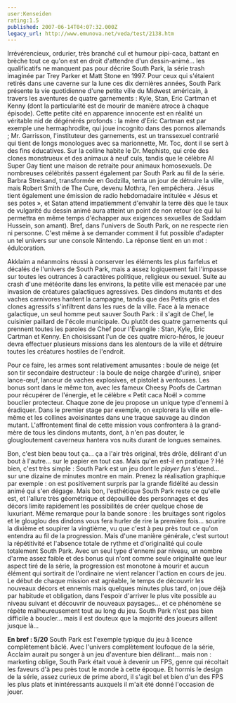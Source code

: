 ```yaml
---
user:Kenseiden
rating:1.5
published: 2007-06-14T04:07:32.000Z
legacy_url: http://www.emunova.net/veda/test/2138.htm
---
```

Irrévérencieux, ordurier, très branché cul et humour pipi-caca, battant en brèche tout ce qu'on est en droit d'attendre d'un dessin-animé... les qualificatifs ne manquent pas pour décrire South Park, la série trash imaginée par Trey Parker et Matt Stone en 1997\. Pour ceux qui s'étaient retirés dans une caverne sur la lune ces dix dernières années, South Park présente la vie quotidienne d'une petite ville du Midwest américain, à travers les aventures de quatre garnements : Kyle, Stan, Eric Cartman et Kenny (dont la particularité est de mourir de manière atroce à chaque épisode). Cette petite cité en apparence innocente est en réalité un véritable nid de dégénérés profonds : la mère d'Eric Cartman est par exemple une hermaphrodite, qui joue incognito dans des pornos allemands ; Mr. Garrisson, l'instituteur des garnements, est un transsexuel contrarié qui tient de longs monologues avec sa marionnette, Mr. Toc, dont il se sert à des fins éducatives. Sur la colline habite le Dr. Mephisto, qui crée des clones monstrueux et des animaux à neuf culs, tandis que le célèbre Al Super Gay tient une maison de retraite pour animaux homosexuels. De nombreuses célébrités passent également par South Park au fil de la série. Barbra Streisand, transformée en Godzilla, tenta un jour de détruire la ville, mais Robert Smith de The Cure, devenu Mothra, l'en empêchera. Jésus tient également une émission de radio hebdomadaire intitulée « Jésus et ses potes », et Satan attend impatiemment d'envahir la terre dès que le taux de vulgarité du dessin animé aura atteint un point de non retour (ce qui lui permettra en même temps d'échapper aux exigences sexuelles de Saddam Hussein, son amant). Bref, dans l'univers de South Park, on ne respecte rien ni personne. C'est même à se demander comment il fut possible d'adapter un tel univers sur une console Nintendo. La réponse tient en un mot : édulcoration.  

  

Akklaim a néanmoins réussi à conserver les éléments les plus farfelus et décalés de l'univers de South Park, mais a assez logiquement fait l'impasse sur toutes les outrances à caractères politique, religieux ou sexuel. Suite au crash d'une météorite dans les environs, la petite ville est menacée par une invasion de créatures galactiques agressives. Des dindons mutants et des vaches carnivores hantent la campagne, tandis que des Petits gris et des clones agressifs s'infiltrent dans les rues de la ville. Face à la menace galactique, un seul homme peut sauver South Park : il s'agit de Chef, le cuisinier paillard de l'école municipale. Ou plutôt des quatre garnements qui prennent toutes les paroles de Chef pour l'Évangile : Stan, Kyle, Eric Cartman et Kenny. En choisissant l'un de ces quatre micro-héros, le joueur devra effectuer plusieurs missions dans les alentours de la ville et détruire toutes les créatures hostiles de l'endroit.  

  

Pour ce faire, les armes sont relativement amusantes : boule de neige (et son tir secondaire destructeur : la boule de neige chargée d'urine), sniper lance-œuf, lanceur de vaches explosives, et pistolet à ventouses. Les bonus sont dans le même ton, avec les fameux Cheesy Poofs de Cartman pour récupérer de l'énergie, et le célèbre « Petit caca Noël » comme bouclier protecteur. Chaque zone de jeu propose un unique type d'ennemi à éradiquer. Dans le premier stage par exemple, on explorera la ville en elle-même et les collines avoisinantes dans une traque sauvage au dindon mutant. L'affrontement final de cette mission vous confrontera à la grand-mère de tous les dindons mutants, dont, à n'en pas douter, le glougloutement caverneux hantera vos nuits durant de longues semaines.  

  

Bon, c'est bien beau tout ça... ça a l'air très original, très drôle, délirant d'un bout à l'autre... sur le papier en tout cas. Mais qu'en est-il en pratique ? Hé bien, c'est très simple : South Park est un jeu dont le _player fun_ s'étend... sur une dizaine de minutes montre en main. Prenez la réalisation graphique par exemple : on est positivement surpris par la grande fidélité au dessin animé qui s'en dégage. Mais bon, l'esthétique South Park reste ce qu'elle est, et l'allure très géométrique et dépouillée des personnages et des décors limite rapidement les possibilités de créer quelque chose de luxuriant. Même remarque pour la bande sonore : les bruitages sont rigolos et le glouglou des dindons vous fera hurler de rire la première fois... sourire la dixième et soupirer la vingtième, vu que c'est à peu près tout ce qu'on entendra au fil de la progression. Mais d'une manière générale, c'est surtout la répétitivité et l'absence totale de rythme et d'originalité qui coule totalement South Park. Avec un seul type d'ennemi par niveau, un nombre d'arme assez faible et des bonus qui n'ont comme seule originalité que leur aspect tiré de la série, la progression est monotone à mourir et aucun élément qui sortirait de l'ordinaire ne vient relancer l'action en cours de jeu. Le début de chaque mission est agréable, le temps de découvrir les nouveaux décors et ennemis mais quelques minutes plus tard, on joue déjà par habitude et obligation, dans l'espoir d'arriver le plus vite possible au niveau suivant et découvrir de nouveaux paysages... et ce phénomène se répète malheureusement tout au long du jeu. South Park n'est pas bien difficile à boucler... mais il est douteux que la majorité des joueurs aillent jusque là...  

  

**En bref : 5/20** South Park est l'exemple typique du jeu à licence complètement bâclé. Avec l'univers complètement loufoque de la série, Acclaim aurait pu songer à un jeu d'aventure bien délirant... mais non : marketing oblige, South Park était voué à devenir un FPS, genre qui récoltait les faveurs d'à peu près tout le monde à cette époque. Et hormis le design de la série, assez curieux de prime abord, il s'agit bel et bien d'un des FPS les plus plats et inintéressants auxquels il m'ait été donné l'occasion de jouer.